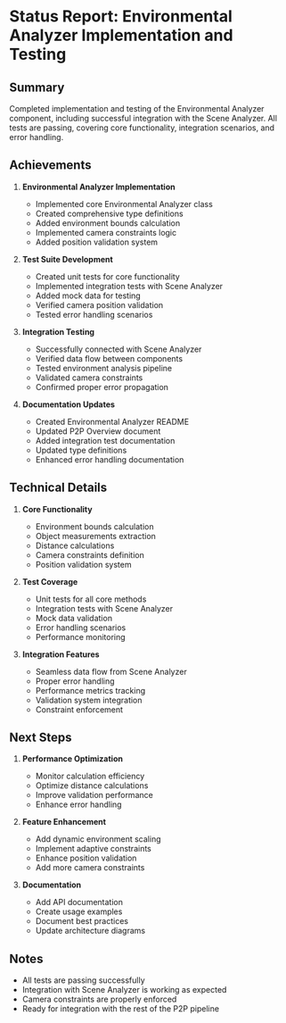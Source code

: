 # Status Report: Environmental Analyzer Implementation and Testing

## Summary
Completed implementation and testing of the Environmental Analyzer component, including successful integration with the Scene Analyzer. All tests are passing, covering core functionality, integration scenarios, and error handling.

## Achievements
1. **Environmental Analyzer Implementation**
   - Implemented core Environmental Analyzer class
   - Created comprehensive type definitions
   - Added environment bounds calculation
   - Implemented camera constraints logic
   - Added position validation system

2. **Test Suite Development**
   - Created unit tests for core functionality
   - Implemented integration tests with Scene Analyzer
   - Added mock data for testing
   - Verified camera position validation
   - Tested error handling scenarios

3. **Integration Testing**
   - Successfully connected with Scene Analyzer
   - Verified data flow between components
   - Tested environment analysis pipeline
   - Validated camera constraints
   - Confirmed proper error propagation

4. **Documentation Updates**
   - Created Environmental Analyzer README
   - Updated P2P Overview document
   - Added integration test documentation
   - Updated type definitions
   - Enhanced error handling documentation

## Technical Details
1. **Core Functionality**
   - Environment bounds calculation
   - Object measurements extraction
   - Distance calculations
   - Camera constraints definition
   - Position validation system

2. **Test Coverage**
   - Unit tests for all core methods
   - Integration tests with Scene Analyzer
   - Mock data validation
   - Error handling scenarios
   - Performance monitoring

3. **Integration Features**
   - Seamless data flow from Scene Analyzer
   - Proper error handling
   - Performance metrics tracking
   - Validation system integration
   - Constraint enforcement

## Next Steps
1. **Performance Optimization**
   - Monitor calculation efficiency
   - Optimize distance calculations
   - Improve validation performance
   - Enhance error handling

2. **Feature Enhancement**
   - Add dynamic environment scaling
   - Implement adaptive constraints
   - Enhance position validation
   - Add more camera constraints

3. **Documentation**
   - Add API documentation
   - Create usage examples
   - Document best practices
   - Update architecture diagrams

## Notes
- All tests are passing successfully
- Integration with Scene Analyzer is working as expected
- Camera constraints are properly enforced
- Ready for integration with the rest of the P2P pipeline 